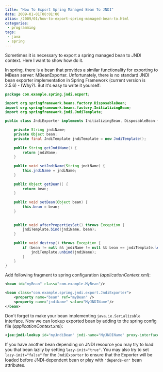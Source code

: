 ```yaml
---
title: "How To Export Spring Managed Bean To JNDI"
date: 2009-01-01T00:01:00
alias: /2009/01/how-to-export-spring-managed-bean-to.html
categories:
 - programming
tags:
 - java
 - spring
---
```

Sometimes it is necessary to export a spring managed bean to JNDI context. Here I want to show how do it.

In spring, there is a bean that provides a similar functionality for exporting to MBean server: MBeanExporter. Unfortunately, there is no standard JNDI bean exporter implementation in Spring Framework (current version is 2.5.6) - (Why?).
But it's easy to write it yourself<!--more-->:

```java
package com.example.spring.jndi.export;

import org.springframework.beans.factory.DisposableBean;
import org.springframework.beans.factory.InitializingBean;
import org.springframework.jndi.JndiTemplate;

public class JndiExporter implements InitializingBean, DisposableBean {

    private String jndiName;
    private Object bean;
    private final JndiTemplate jndiTemplate = new JndiTemplate();
    
    public String getJndiName() {
        return jndiName;
    }
    
    public void setJndiName(String jndiName) {
        this.jndiName = jndiName;
    }
    
    public Object getBean() {
        return bean;
    }
    
    public void setBean(Object bean) {
        this.bean = bean;
    }
    
    
    public void afterPropertiesSet() throws Exception {
        jndiTemplate.bind(jndiName, bean);
    }
    
    public void destroy() throws Exception {
        if (bean != null && jndiName != null && bean == jndiTemplate.lookup(jndiName)) {
            jndiTemplate.unbind(jndiName);
        }
    }
}
```

Add following fragment to spring configuration (_applicationContext.xml_):

```xml
<bean id="myBean" class="com.example.MyBean"/>

<bean class="com.example.spring.jndi.export.JndiExporter">
    <property name="bean" ref="myBean" />
    <property name="jndiName" value="MyJNDIName"/>
</bean>
```

Don't forget to make your bean implementing `java.io.Serializable` interface.
Now we can lookup exported bean by adding to the spring config file (_applicationContext.xml_):

```xml 
<jee:jndi-lookup id="myJndiBean" jndi-name="MyJNDIName" proxy-interface="com.example.IMyBean" lookup-on-startup="false"/>
```

If you have another bean depending on JNDI resource you may try to load you that bean lazily by setting `lazy-init="true"`.
You may also try to set `lazy-init="false"` for the `JndiExporter` to ensure that the Exporter will be loaded before JNDI-dependent bean or play with `"depends-on"` bean attributes. 
